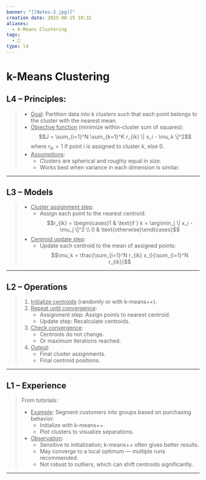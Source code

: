 ```yaml
---
banner: "[[Notes-2.jpg]]"
creation date: 2025-08-15 19:32
aliases:
  - k-Means Clustering
tags:
  - 🧠
type: l4
---
```

# k-Means Clustering
## L4 – Principles:
> - <u>Goal</u>: Partition data into k clusters such that each point belongs to the cluster with the nearest mean.
> - <u>Objective function</u> (minimize within-cluster sum of squares): $$J = \sum_{i=1}^N \sum_{k=1}^K r_{ik} \| x_i - \mu_k \|^2$$
>   where $r_{ik} = 1$ if point $i$ is assigned to cluster $k$, else 0.
> - <u>Assumptions</u>:
>   - Clusters are spherical and roughly equal in size.
>   - Works best when variance in each dimension is similar.
---
## L3 – Models
> - <u>Cluster assignment step</u>:
>   - Assign each point to the nearest centroid: $$r_{ik} = \begin{cases}1 & \text{if } k = \arg\min_j \| x_i - \mu_j \|^2 \\ 0 & \text{otherwise}\end{cases}$$
> - <u>Centroid update step</u>:
>   - Update each centroid to the mean of assigned points: $$\mu_k = \frac{\sum_{i=1}^N r_{ik} x_i}{\sum_{i=1}^N r_{ik}}$$
---
## L2 – Operations
> 1. <u>Initialize centroids</u> (randomly or with k-means++).
> 2. <u>Repeat until convergence</u>:
>    - Assignment step: Assign points to nearest centroid.
>    - Update step: Recalculate centroids.
> 3. <u>Check convergence</u>:
>    - Centroids do not change.
>    - Or maximum iterations reached.
> 4. <u>Output</u>:
>    - Final cluster assignments.
>    - Final centroid positions.
---
## L1 – Experience
> From tutorials:
> - <u>Example</u>: Segment customers into groups based on purchasing behavior.
>   - Initialize with k-means++.
>   - Plot clusters to visualize separations.
> - <u>Observation</u>:
>   - Sensitive to initialization; k-means++ often gives better results.
>   - May converge to a local optimum — multiple runs recommended.
>   - Not robust to outliers, which can shift centroids significantly.
---




